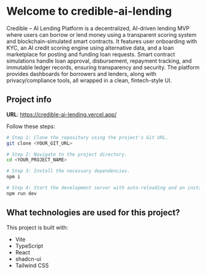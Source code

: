 # Welcome to credible-ai-lending
Credible – AI Lending Platform is a decentralized, AI-driven lending MVP where users can borrow or lend money using a transparent scoring system and blockchain-simulated smart contracts. It features user onboarding with KYC, an AI credit scoring engine using alternative data, and a loan marketplace for posting and funding loan requests. Smart contract simulations handle loan approval, disbursement, repayment tracking, and immutable ledger records, ensuring transparency and security. The platform provides dashboards for borrowers and lenders, along with privacy/compliance tools, all wrapped in a clean, fintech-style UI.

## Project info

**URL**: https://credible-ai-lending.vercel.app/

Follow these steps:

```sh
# Step 1: Clone the repository using the project's Git URL.
git clone <YOUR_GIT_URL>

# Step 2: Navigate to the project directory.
cd <YOUR_PROJECT_NAME>

# Step 3: Install the necessary dependencies.
npm i

# Step 4: Start the development server with auto-reloading and an instant preview.
npm run dev
```
## What technologies are used for this project?

This project is built with:

- Vite
- TypeScript
- React
- shadcn-ui
- Tailwind CSS

